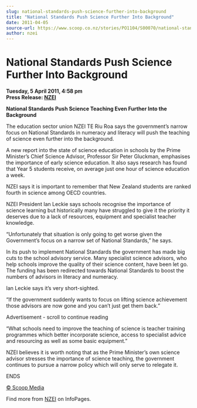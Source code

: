 ```yaml
---
slug: national-standards-push-science-further-into-background
title: "National Standards Push Science Further Into Background"
date: 2011-04-05
source-url: https://www.scoop.co.nz/stories/PO1104/S00070/national-standards-push-science-further-into-background.htm
author: nzei
---
```

National Standards Push Science Further Into Background
=======================================================

**Tuesday, 5 April 2011, 4:58 pm**  
**Press Release: [NZEI](https://info.scoop.co.nz/NZEI)**

**National Standards Push Science Teaching Even Further Into the Background**

The education sector union NZEI TE Riu Roa says the government’s narrow focus on National Standards in numeracy and literacy will push the teaching of science even further into the background.

A new report into the state of science education in schools by the Prime Minister’s Chief Science Advisor, Professor Sir Peter Gluckman, emphasises the importance of early science education. It also says research has found that Year 5 students receive, on average just one hour of science education a week.

NZEI says it is important to remember that New Zealand students are ranked fourth in science among OECD countries.

NZEI President Ian Leckie says schools recognise the importance of science learning but historically many have struggled to give it the priority it deserves due to a lack of resources, equipment and specialist teacher knowledge.

“Unfortunately that situation is only going to get worse given the Government’s focus on a narrow set of National Standards,” he says.

In its push to implement National Standards the government has made big cuts to the school advisory service. Many specialist science advisors, who help schools improve the quality of their science content, have been let go. The funding has been redirected towards National Standards to boost the numbers of advisors in literacy and numeracy.

Ian Leckie says it’s very short-sighted.

“If the government suddenly wants to focus on lifting science achievement those advisors are now gone and you can’t just get them back.”

Advertisement - scroll to continue reading





“What schools need to improve the teaching of science is teacher training programmes which better incorporate science, access to specialist advice and resourcing as well as some basic equipment.”

NZEI believes it is worth noting that as the Prime Minister’s own science advisor stresses the importance of science teaching, the government continues to pursue a narrow policy which will only serve to relegate it.

ENDS  

[© Scoop Media](http://www.scoop.co.nz/about/terms.html)

Find more from [NZEI](https://info.scoop.co.nz/NZEI) on InfoPages.